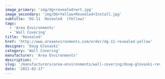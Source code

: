 ```yaml
---
image_primary: 'img/dg+revealed+art.jpg'
image_secondary: 'img/DG+Yellow+Revealed+Install.jpg'
subtitle: 'DG-11  Revealed  (Yellow)'
tags:
  - 'Area Environments'
  - 'Wall Covering'
title: 'Revealed'
href: 'http://www.areaenvironments.com/order/dg-11-revealed-yellow'
designer: 'Doug Glovaski'
category: 'Wall Covering'
manufacturer: 'Area Environments'
description: ''
slug: '/manufacturers/area-environments/wall-covering/doug-glovaski-revealed'
date: '2021-02-17'
---
```

